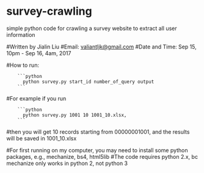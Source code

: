 # survey-crawling
simple python code for crawling a survey website to extract all user information

#Written by Jialin Liu 
#Email: valiantljk@gmail.com
#Date and Time: Sep 15, 10pm - Sep 16, 4am, 2017

#How to run:

        ```python
          python survey.py start_id number_of_query output
        ```

#For example if you run

        ```python
          python survey.py 1001 10 1001_10.xlsx,
        ```

#then you will get 10 records starting from 00000001001, and the results will be saved in 1001_10.xlsx

#For first running on my computer, you may need to install some python packages, e.g., mechanize, bs4, html5lib
#The code requires python 2.x, bc mechanize only works in python 2, not python 3

